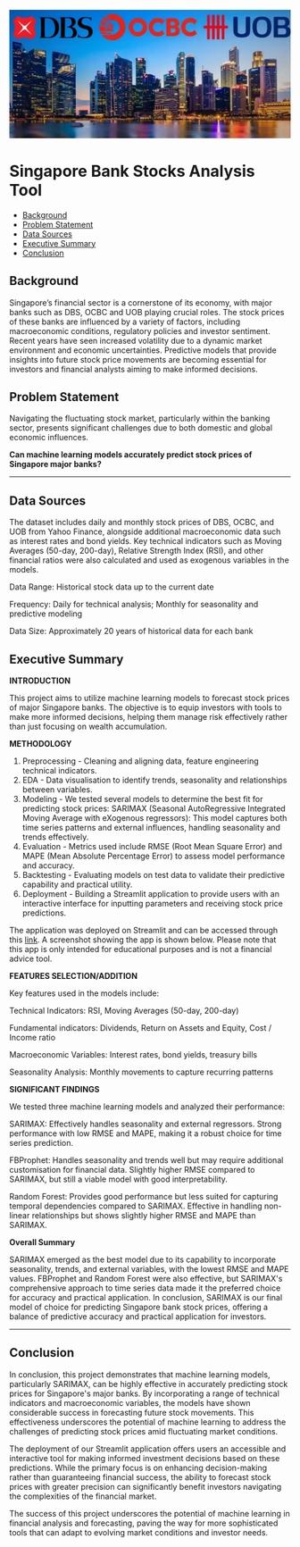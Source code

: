 ![Alt text](https://raw.githubusercontent.com/DataError27/Bank/main/image.png)

# Singapore Bank Stocks Analysis Tool
 - [Background](#Background)
 - [Problem Statement](#Problem-Statement)
 - [Data Sources](#Data-Sources)
 - [Executive Summary](#Executive-Summary)
 - [Conclusion](#Conclusion)
 

## Background

Singapore’s financial sector is a cornerstone of its economy, with major banks such as DBS, OCBC and UOB playing crucial roles. The stock prices of these banks are influenced by a variety of factors, including macroeconomic conditions, regulatory policies and investor sentiment. Recent years have seen increased volatility due to a dynamic market environment and economic uncertainties. Predictive models that provide insights into future stock price movements are becoming essential for investors and financial analysts aiming to make informed decisions.

## Problem Statement
Navigating the fluctuating stock market, particularly within the banking sector, presents significant challenges due to both domestic and global economic influences.

**Can machine learning models accurately predict stock prices of Singapore major banks?**


--- 
## Data Sources
The dataset includes daily and monthly stock prices of DBS, OCBC, and UOB from Yahoo Finance, alongside additional macroeconomic data such as interest rates and bond yields. Key technical indicators such as Moving Averages (50-day, 200-day), Relative Strength Index (RSI), and other financial ratios were also calculated and used as exogenous variables in the models.

Data Range: Historical stock data up to the current date

Frequency: Daily for technical analysis; Monthly for seasonality and predictive modeling

Data Size: Approximately 20 years of historical data for each bank

## Executive Summary
**INTRODUCTION**

This project aims to utilize machine learning models to forecast stock prices of major Singapore banks. The objective is to equip investors with tools to make more informed decisions, helping them manage risk effectively rather than just focusing on wealth accumulation.


**METHODOLOGY**

1. Preprocessing - Cleaning and aligning data, feature engineering technical indicators.
2. EDA - Data visualisation to identify trends, seasonality and relationships between variables.
3. Modeling - We tested several models to determine the best fit for predicting stock prices: SARIMAX (Seasonal AutoRegressive Integrated Moving Average with eXogenous regressors): This model captures both time series patterns and external influences, handling seasonality and trends effectively.
5. Evaluation - Metrics used include RMSE (Root Mean Square Error) and MAPE (Mean Absolute Percentage Error) to assess model performance and accuracy.
6. Backtesting - Evaluating models on test data to validate their predictive capability and practical utility.
7. Deployment - Building a Streamlit application to provide users with an interactive interface for inputting parameters and receiving stock price predictions.

The application was deployed on Streamlit and can be accessed through this [link](https://bank-analyst2.streamlit.app/). A screenshot showing the app is shown below. Please note that this app is only intended for educational purposes and is not a financial advice tool.


**FEATURES SELECTION/ADDITION**

Key features used in the models include:

Technical Indicators: RSI, Moving Averages (50-day, 200-day)

Fundamental indicators: Dividends, Return on Assets and Equity, Cost / Income ratio

Macroeconomic Variables: Interest rates, bond yields, treasury bills

Seasonality Analysis: Monthly movements to capture recurring patterns


**SIGNIFICANT FINDINGS**

We tested three machine learning models and analyzed their performance:

SARIMAX:
Effectively handles seasonality and external regressors.
Strong performance with low RMSE and MAPE, making it a robust choice for time series prediction.


FBProphet:
Handles seasonality and trends well but may require additional customisation for financial data.
Slightly higher RMSE compared to SARIMAX, but still a viable model with good interpretability.


Random Forest:
Provides good performance but less suited for capturing temporal dependencies compared to SARIMAX.
Effective in handling non-linear relationships but shows slightly higher RMSE and MAPE than SARIMAX.


**Overall Summary**

SARIMAX emerged as the best model due to its capability to incorporate seasonality, trends, and external variables, with the lowest RMSE and MAPE values.
FBProphet and Random Forest were also effective, but SARIMAX's comprehensive approach to time series data made it the preferred choice for accuracy and practical application.
In conclusion, SARIMAX is our final model of choice for predicting Singapore bank stock prices, offering a balance of predictive accuracy and practical application for investors.

---
## Conclusion

In conclusion, this project demonstrates that machine learning models, particularly SARIMAX, can be highly effective in accurately predicting stock prices for Singapore's major banks. By incorporating a range of technical indicators and macroeconomic variables, the models have shown considerable success in forecasting future stock movements. This effectiveness underscores the potential of machine learning to address the challenges of predicting stock prices amid fluctuating market conditions.

The deployment of our Streamlit application offers users an accessible and interactive tool for making informed investment decisions based on these predictions. While the primary focus is on enhancing decision-making rather than guaranteeing financial success, the ability to forecast stock prices with greater precision can significantly benefit investors navigating the complexities of the financial market.

The success of this project underscores the potential of machine learning in financial analysis and forecasting, paving the way for more sophisticated tools that can adapt to evolving market conditions and investor needs.
